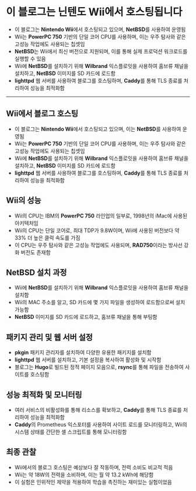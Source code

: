 # 이 블로그는 닌텐도 Wii에서 호스팅됩니다


* 이 블로그는 **Nintendo Wii**에서 호스팅되고 있으며, **NetBSD**를 사용하여 운영됨
* Wii는 **PowerPC 750** 기반의 단일 코어 CPU를 사용하며, 이는 우주 탐사와 같은 고성능 작업에도 사용되는 칩셋임
* **NetBSD**는 Wii에서 최신 버전으로 지원되며, 이를 통해 실제 프로덕션 워크로드를 실행할 수 있음
* Wii에 **NetBSD**를 설치하기 위해 **Wilbrand** 익스플로잇을 사용하여 홈브류 채널을 설치하고, **NetBSD** 이미지를 SD 카드에 로드함
* **lighttpd** 웹 서버를 사용하여 블로그를 호스팅하며, **Caddy**를 통해 TLS 종료를 처리하여 성능을 최적화함

---

Wii에서 블로그 호스팅
-------------

* 이 블로그는 **Nintendo Wii**에서 호스팅되고 있으며, 이는 **NetBSD**를 사용하여 운영됨
* Wii는 **PowerPC 750** 기반의 단일 코어 CPU를 사용하며, 이는 우주 탐사와 같은 고성능 작업에도 사용되는 칩셋임
* Wii에 **NetBSD**를 설치하기 위해 **Wilbrand** 익스플로잇을 사용하여 홈브류 채널을 설치하고, **NetBSD** 이미지를 SD 카드에 로드함
* **lighttpd** 웹 서버를 사용하여 블로그를 호스팅하며, **Caddy**를 통해 TLS 종료를 처리하여 성능을 최적화함

Wii의 성능
-------

* Wii의 CPU는 IBM의 **PowerPC 750** 라인업의 일부로, 1998년의 iMac에 사용된 아키텍처임
* Wii의 CPU는 단일 코어로, 최대 TDP가 9.8W이며, Wii에 사용된 버전보다 약 33% 더 높은 클럭 속도를 가짐
* 이 CPU는 우주 탐사와 같은 고성능 작업에도 사용되며, **RAD750**이라는 방사선 강화 버전도 존재함

NetBSD 설치 과정
------------

* Wii에 **NetBSD**를 설치하기 위해 **Wilbrand** 익스플로잇을 사용하여 홈브류 채널을 설치함
* Wii의 MAC 주소를 알고, SD 카드에 몇 가지 파일을 생성하여 로드함으로써 설치 가능함
* **NetBSD** 이미지를 SD 카드에 로드하고, 홈브류 채널을 통해 부팅함

패키지 관리 및 웹 서버 설정
----------------

* **pkgin** 패키지 관리자를 설치하여 다양한 유용한 패키지를 설치함
* **lighttpd** 웹 서버를 설치하고, 기본 설정을 복사하여 활성화 및 시작함
* 블로그는 **Hugo**로 빌드된 정적 페이지 모음으로, **rsync**를 통해 파일을 전송하여 사이트를 호스팅함

성능 최적화 및 모니터링
-------------

* 여러 서비스의 비활성화를 통해 리소스를 확보하고, **Caddy**를 통해 TLS 종료를 처리하여 성능을 최적화함
* **Caddy**의 Prometheus 익스포터를 사용하여 사이트 로드를 모니터링하고, Wii의 시스템 상태를 간단한 셸 스크립트를 통해 모니터링함

최종 관찰
-----

* Wii에서의 블로그 호스팅은 예상보다 잘 작동하며, 전력 소비도 비교적 적음
* Wii는 약 18W의 전력을 소비하며, 이는 월 약 13.2 kWh에 해당함
* 이 실험은 인위적인 제약을 적용하여 학습을 촉진하는 재미있는 실험이었음
